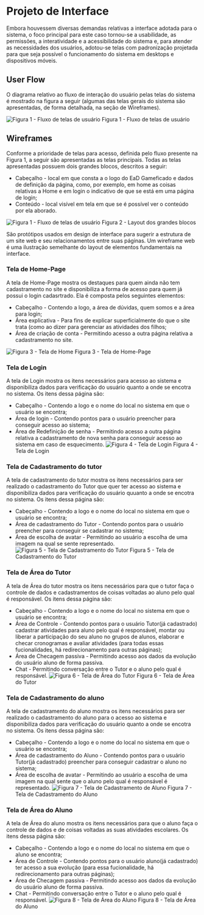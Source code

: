 
# Projeto de Interface

Embora houvessem diversas demandas relativas a interface adotada para o sistema, o foco principal para este caso tornou-se a usabilidade, as permissões, a interatividade e a acessibilidade do sistema e, para atender as necessidades dos usuários, adotou-se telas com padronização projetada para que seja possível o funcionamento do sistema em desktops e dispositivos móveis.

## User Flow

O diagrama relativo ao fluxo de interação do usuário pelas telas do sistema é mostrado na figura a seguir (algumas das telas gerais do sistema são apresentadas, de forma detalhada, na seção de Wireframes).

![Figura 1 - Fluxo de telas de usuário ](img/Diagrama.jpeg)
Figura 1 - Fluxo de telas de usuário

## Wireframes

Conforme a prioridade de telas para acesso, definida pelo fluxo presente na Figura 1, a seguir são apresentadas as telas principais. Todas as telas apresentadas possuem dois grandes blocos, descritos a seguir: 
* Cabeçalho - local em que consta a o logo do EaD  Gameficado e dados de definição da página, como, por exemplo, em home as coisas relativas a Home e em login o indicativo de que se está em uma página de login;
* Conteúdo - local visível em tela em que se é possível ver o conteúdo por ela aborado.

![Figura 1 - Fluxo de telas de usuário ](img/Layout-de-Paginas.jpg)
Figura 2 - Layout dos grandes blocos

São protótipos usados em design de interface para sugerir a estrutura de um site web e seu relacionamentos entre suas páginas. Um wireframe web é uma ilustração semelhante do layout de elementos fundamentais na interface.

### Tela de Home-Page

A tela de Home-Page mostra os destaques para quem ainda não tem cadastramento no site e disponibiliza a forma de acesso para quem já possui o login cadasrtrado. Ela é composta pelos seguintes elementos:
* Cabeçalho - Contendo a logo, a área de dúvidas, quem somos e a área para login;
* Área explicativa - Para fins de explicar superficialmente do que o site trata (como ao dizer para gerenciar as atividades dos filhos;
* Área de criação de conta - Permitindo acesso a outra página relativa a cadastramento no site.

![Figura 3 - Tela de Home ](img/Home.jpg)
Figura 3 - Tela de Home-Page

### Tela de Login

A tela de Login mostra os itens necessários para acesso ao sistema e disponibiliza dados para verificação do usuário quanto a onde se encotra no sistema. Os itens dessa página são:
* Cabeçalho - Contendo a logo e o nome do local no sistema em que o usuário se encontra;
* Área de login - Contendo pontos para o usuário preencher para conseguir acesso ao sistema;
* Área de Redefinição de senha - Permitindo acesso a outra página relativa a cadastramento de nova senha para conseguir acesso ao sistema em caso de esquecimento.
![Figura 4 - Tela de Login ](img/Login.jpg)
Figura 4 - Tela de Login

### Tela de Cadastramento do tutor
A tela de cadastramento do tutor mostra os itens necessários para ser realizado o cadastramento do Tutor que quer ter acesso ao sistema e disponibiliza dados para verificação do usuário quuanto a onde se encotra no sistema. Os itens dessa página são:
* Cabeçalho - Contendo a logo e o nome do local no sistema em que o usuário se encontra;
* Área de cadastramento do Tutor - Contendo pontos para o usuário preencher para conseguir se cadastrar no sistema;
* Área de escolha de avatar - Permitindo ao usuário a escolha de uma imagem na qual se sente representado.
![Figura 5 - Tela de Cadastramento do Tutor](img/Cadastro_do_tutor.jpg)
Figura 5 - Tela de Cadastramento do Tutor

### Tela de Área do Tutor
A tela de Área do tutor mostra os itens necessários para que o tutor faça o controle de dados e cadastramentos de coisas voltadas ao aluno pelo qual é responsável. Os itens dessa página são:
* Cabeçalho - Contendo a logo e o nome do local no sistema em que o usuário se encontra;
* Área de Controle - Contendo pontos para o usuário Tutor(já cadastrado) cadastrar atividades para aluno pelo qual é responsável, montar ou liberar a participação do seu aluno no grupos de alunos, elaborar e checar cronogramas e avaliar atividades (para todas essas fucionalidades, há redirecionamento para outras páginas);
* Área de Checagem passiva - Permitindo acesso aos dados da evolução do usuário aluno de forma passiva.
* Chat - Permitindo conversação entre o Tutor e o aluno pelo qual é responsável.
![Figura 6 - Tela de Área do Tutor](img/Area-do-Tutor.jpg)
Figura 6 - Tela de Área do Tutor

### Tela de Cadastramento do aluno
A tela de cadastramento do aluno mostra os itens necessários para ser realizado o cadastramento do aluno para o acesso ao sistema e disponibiliza dados para verificação do usuário quanto a onde se encotra no sistema. Os itens dessa página são:
* Cabeçalho - Contendo a logo e o nome do local no sistema em que o usuário se encontra;
* Área de cadastramento do Aluno - Contendo pontos para o usuário Tutor(já cadastrado) preencher para conseguir cadastrar o aluno no sistema;
* Área de escolha de avatar - Permitindo ao usuário a escolha de uma imagem na qual sente que o aluno pelo qual é responsável é representado.
![Figura 7 - Tela de Cadastramento de Aluno](img/Cadastro-do-Aluno.jpg)
Figura 7 - Tela de Cadastramento do Aluno

### Tela de Área do Aluno
A tela de Área do aluno mostra os itens necessários para que o aluno faça o controle de dados e de coisas voltadas as suas atividades escolares. Os itens dessa página são:
* Cabeçalho - Contendo a logo e o nome do local no sistema em que o aluno se encontra;
* Área de Controle - Contendo pontos para o usuário aluno(já cadastrado) ter acesso a sua evolução (para essa fucionalidade, há redirecionamento para outras páginas);
* Área de Checagem passiva - Permitindo acesso aos dados da evolução do usuário aluno de forma passiva.
* Chat - Permitindo conversação entre o Tutor e o aluno pelo qual é responsável.
![Figura 8 - Tela de Área do Aluno](img/Area-do-Aluno.jpg)
Figura 8 - Tela de Área do Aluno
 
